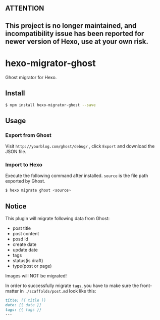## ATTENTION

This project is no longer maintained, and incompatibility issue has been reported for newer version of Hexo, use at your own risk.
------

# hexo-migrator-ghost

Ghost migrator for Hexo.

## Install

``` bash
$ npm install hexo-migrator-ghost --save
```

## Usage

### Export from Ghost

Visit `http://yourblog.com/ghost/debug/` , click `Export` and download the JSON file.

### Import to Hexo

Execute the following command after installed. `source` is the file path exported by Ghost.

``` bash
$ hexo migrate ghost <source>
```

## Notice

This plugin will migrate following data from Ghost:

 - post title
 - post content
 - posd id
 - create date
 - update date
 - tags
 - status(is draft)
 - type(post or page)

Images will NOT be migrated!

In order to successfully migrate `tags`, you have to make sure the front-matter in `./scaffolds/post.md` look like this:

```markdown
title: {{ title }}
date: {{ date }}
tags: {{ tags }}
---

```

[Hexo]: http://zespia.tw/hexo
